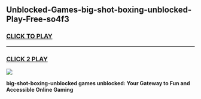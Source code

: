 
## Unblocked-Games-big-shot-boxing-unblocked-Play-Free-so4f3
<h3>
<a href="https://premium76.site?title=big-shot-boxing-unblocked&ref=20M">CLICK TO PLAY</a></h3>
<hr>

<h3>
<a href="https://premium76.site?title=big-shot-boxing-unblocked&ref=20M">CLICK 2 PLAY</a>
  
</h3>

<a href="https://premium76.site?title=big-shot-boxing-unblocked&ref=19M"><img src="https://clearcache.store/games.png"></a>


**big-shot-boxing-unblocked games unblocked: Your Gateway to Fun and Accessible Online Gaming**
